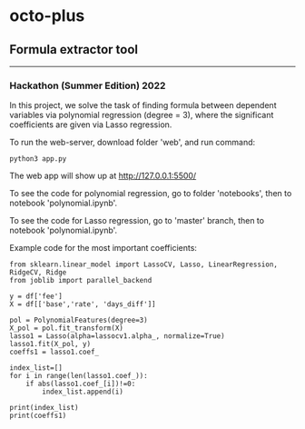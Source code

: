 # octo-plus
## Formula extractor tool
---
### Hackathon (Summer Edition) 2022

In this project, we solve the task of finding formula between dependent variables via polynomial regression (degree = 3), where the significant coefficients are given via Lasso regression.

To run the web-server, download folder 'web', and run command:
```
python3 app.py
```

The web app will show up at http://127.0.0.1:5500/

To see the code for polynomial regression, go to folder 'notebooks', then to notebook 'polynomial.ipynb'.

To see the code for Lasso regression, go to 'master' branch, then to notebook 'polynomial.ipynb'.

Example code for the most important coefficients:

```
from sklearn.linear_model import LassoCV, Lasso, LinearRegression, RidgeCV, Ridge
from joblib import parallel_backend

y = df['fee']
X = df[['base','rate', 'days_diff']] 

pol = PolynomialFeatures(degree=3)
X_pol = pol.fit_transform(X)
lasso1 = Lasso(alpha=lassocv1.alpha_, normalize=True)
lasso1.fit(X_pol, y)
coeffs1 = lasso1.coef_

index_list=[]
for i in range(len(lasso1.coef_)):
    if abs(lasso1.coef_[i])!=0:
        index_list.append(i)
        
print(index_list)
print(coeffs1)
```
